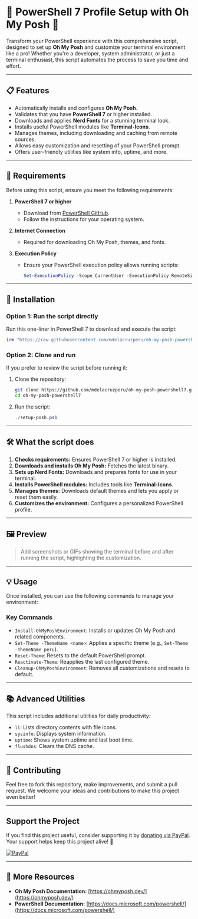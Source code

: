 
# 🚀 PowerShell 7 Profile Setup with Oh My Posh 🎨

Transform your PowerShell experience with this comprehensive script, designed to set up **Oh My Posh** and customize your terminal environment like a pro! Whether you're a developer, system administrator, or just a terminal enthusiast, this script automates the process to save you time and effort.

---

## 📋 Features

- Automatically installs and configures **Oh My Posh**.
- Validates that you have **PowerShell 7** or higher installed.
- Downloads and applies **Nerd Fonts** for a stunning terminal look.
- Installs useful PowerShell modules like **Terminal-Icons**.
- Manages themes, including downloading and caching from remote sources.
- Allows easy customization and resetting of your PowerShell prompt.
- Offers user-friendly utilities like system info, uptime, and more.

---

## 🚦 Requirements

Before using this script, ensure you meet the following requirements:

1. **PowerShell 7 or higher**  
   - Download from [PowerShell GitHub](https://github.com/PowerShell/PowerShell).  
   - Follow the instructions for your operating system.

2. **Internet Connection**  
   - Required for downloading Oh My Posh, themes, and fonts.

3. **Execution Policy**  
   - Ensure your PowerShell execution policy allows running scripts:
     ```powershell
     Set-ExecutionPolicy -Scope CurrentUser -ExecutionPolicy RemoteSigned
     ```

---

## 🔧 Installation

### **Option 1: Run the script directly**
Run this one-liner in PowerShell 7 to download and execute the script:

```powershell
irm "https://raw.githubusercontent.com/mdelacruzperu/oh-my-posh-powershell7/main/setup-posh.ps1" | iex
```

### **Option 2: Clone and run**
If you prefer to review the script before running it:

1. Clone the repository:
   ```bash
   git clone https://github.com/mdelacruzperu/oh-my-posh-powershell7.git
   cd oh-my-posh-powershell7
   ```

2. Run the script:
   ```powershell
   ./setup-posh.ps1
   ```

---

## 🛠 What the script does

1. **Checks requirements:** Ensures PowerShell 7 or higher is installed.  
2. **Downloads and installs Oh My Posh:** Fetches the latest binary.  
3. **Sets up Nerd Fonts:** Downloads and prepares fonts for use in your terminal.  
4. **Installs PowerShell modules:** Includes tools like **Terminal-Icons**.  
5. **Manages themes:** Downloads default themes and lets you apply or reset them easily.  
6. **Customizes the environment:** Configures a personalized PowerShell profile.

---

## 🖼 Preview

> Add screenshots or GIFs showing the terminal before and after running the script, highlighting the customization.

---

## 💡 Usage

Once installed, you can use the following commands to manage your environment:

### **Key Commands**
- `Install-OhMyPoshEnvironment`: Installs or updates Oh My Posh and related components.
- `Set-Theme -ThemeName <name>`: Applies a specific theme (e.g., `Set-Theme -ThemeName peru`).
- `Reset-Theme`: Resets to the default PowerShell prompt.
- `Reactivate-Theme`: Reapplies the last configured theme.
- `Cleanup-OhMyPoshEnvironment`: Removes all customizations and resets to default.

---

## 📚 Advanced Utilities

This script includes additional utilities for daily productivity:

- `ll`: Lists directory contents with file icons.
- `sysinfo`: Displays system information.
- `uptime`: Shows system uptime and last boot time.
- `flushdns`: Clears the DNS cache.

---

## 🤝 Contributing

Feel free to fork this repository, make improvements, and submit a pull request. We welcome your ideas and contributions to make this project even better!

---

## Support the Project
If you find this project useful, consider supporting it by [donating via PayPal](https://paypal.me/mdelacruzperu). Your support helps keep this project alive! 💙

[![PayPal](https://img.shields.io/badge/💰-Donate%20via%20PayPal-blue?style=flat&logo=paypal)](https://paypal.me/mdelacruzperu)

---

## 🔗 More Resources

- **Oh My Posh Documentation:** [https://ohmyposh.dev/](https://ohmyposh.dev/)
- **PowerShell Documentation:** [https://docs.microsoft.com/powershell/](https://docs.microsoft.com/powershell/)
